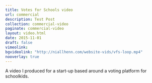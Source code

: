 ```yaml
---
title: Votes for Schools video
url: commercial
description: Test Post
collection: commercial-video
paginate: commercial-video
layout: video.html
date: 2015-11-01
draft: false
vimeolink: 
bgvideolink: "http://niallhenn.com/website-vids/vfs-loop.mp4"
nooverlay: true
---
```

A video I produced for a start-up based around a voting platform for schoolkids.